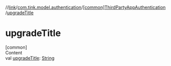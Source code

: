 //[link](../../index.md)/[com.tink.model.authentication](../index.md)/[[common]ThirdPartyAppAuthentication](index.md)/[upgradeTitle](upgrade-title.md)



# upgradeTitle  
[common]  
Content  
val [upgradeTitle](upgrade-title.md): [String](https://kotlinlang.org/api/latest/jvm/stdlib/kotlin/-string/index.html)  



